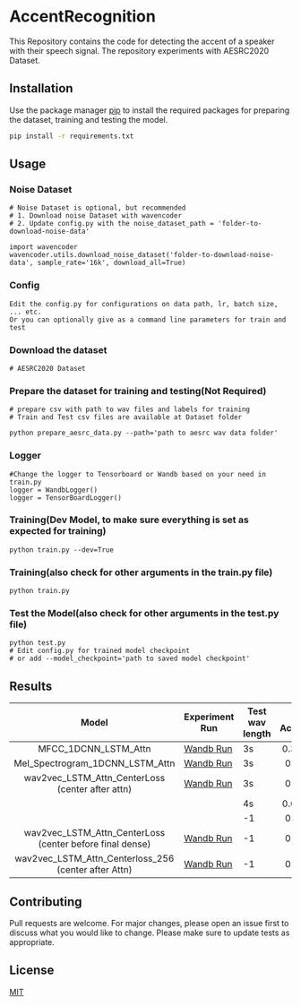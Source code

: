 # AccentRecognition



This Repository contains the code for detecting the accent of a speaker with their speech signal. The repository experiments with AESRC2020 Dataset.

## Installation

Use the package manager [pip](https://pip.pypa.io/en/stable/) to install the required packages for preparing the dataset, training and testing the model.

```bash
pip install -r requirements.txt
```

## Usage

### Noise Dataset
```
# Noise Dataset is optional, but recommended
# 1. Download noise Dataset with wavencoder
# 2. Update config.py with the noise_dataset_path = 'folder-to-download-noise-data'

import wavencoder
wavencoder.utils.download_noise_dataset('folder-to-download-noise-data', sample_rate='16k', download_all=True)
```

### Config
```
Edit the config.py for configurations on data path, lr, batch size, ... etc.
Or you can optionally give as a command line parameters for train and test
```

### Download the dataset
```
# AESRC2020 Dataset
```

### Prepare the dataset for training and testing(Not Required)
```
# prepare csv with path to wav files and labels for training
# Train and Test csv files are available at Dataset folder

python prepare_aesrc_data.py --path='path to aesrc wav data folder'
```

### Logger
```
#Change the logger to Tensorboard or Wandb based on your need in train.py
logger = WandbLogger()
logger = TensorBoardLogger()
```

### Training(Dev Model, to make sure everything is set as expected for training) 
```
python train.py --dev=True 
```

### Training(also check for other arguments in the train.py file)
```
python train.py 
```

### Test the Model(also check for other arguments in the test.py file)
```
python test.py  
# Edit config.py for trained model checkpoint
# or add --model_checkpoint='path to saved model checkpoint'
```

## Results

|                           Model                          	| Experiment Run                                                                   	| Test wav length 	| Test Accuracy 	|
|:--------------------------------------------------------:	|----------------------------------------------------------------------------------	|-----------------	|:-------------:	|
|                   MFCC_1DCNN_LSTM_Attn                   	| [Wandb Run](https://wandb.ai/shangeth/AccentRecognition?workspace=user-shangeth) 	| 3s              	|    0.34078    	|
| Mel_Spectrogram_1DCNN_LSTM_Attn                          	| [Wandb Run](https://wandb.ai/shangeth/AccentRecognition?workspace=user-shangeth) 	| 3s              	|     0.3751    	|
|     wav2vec_LSTM_Attn_CenterLoss (center after attn)     	| [Wandb Run](https://wandb.ai/shangeth/AccentRecognition?workspace=user-shangeth) 	| 3s              	|     0.6123    	|
|                                                          	|                                                                                  	| 4s              	|    0.62008    	|
|                                                          	|                                                                                  	| -1              	|     0.6279    	|
| wav2vec_LSTM_Attn_CenterLoss (center before final dense) 	| [Wandb Run](https://wandb.ai/shangeth/AccentRecognition?workspace=user-shangeth) 	| -1              	|     0.6161    	|
| wav2vec_LSTM_Attn_Centerloss_256 (center after Attn)     	| [Wandb Run](https://wandb.ai/shangeth/AccentRecognition?workspace=user-shangeth) 	| -1              	| 0.6622        	|


## Contributing
Pull requests are welcome. For major changes, please open an issue first to discuss what you would like to change.
Please make sure to update tests as appropriate.

## License
[MIT](https://choosealicense.com/licenses/mit/)
